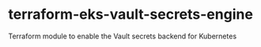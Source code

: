 # terraform-eks-vault-secrets-engine
Terraform module to enable the Vault secrets backend for Kubernetes
